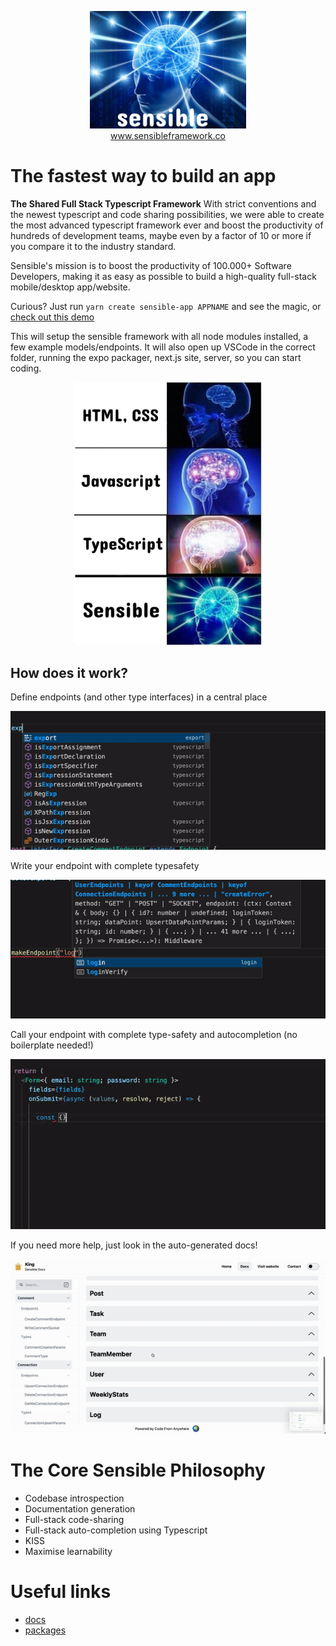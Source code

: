 <p align="center">
<a href="https://www.sensibleframework.co" target="_blank">
<img src="./assets/icon2.png" width="250" /><br />
www.sensibleframework.co
</a></p>

# The fastest way to build an app

**The Shared Full Stack Typescript Framework** With strict conventions and the newest typescript and code sharing possibilities, we were able to create the most advanced typescript framework ever and boost the productivity of hundreds of development teams, maybe even by a factor of 10 or more if you compare it to the industry standard.

Sensible's mission is to boost the productivity of 100.000+ Software Developers, making it as easy as possible to build a high-quality full-stack mobile/desktop app/website.

Curious? Just run `yarn create sensible-app APPNAME` and see the magic, or [check out this demo](https://www.youtube.com/watch?v=tL1tcWEgQNo)

This will setup the sensible framework with all node modules installed, a few example models/endpoints. It will also open up VSCode in the correct folder, running the expo packager, next.js site, server, so you can start coding.

<p align="center">
  <img src="./assets/sensible-meme2.png" width="300" />
</p>

## How does it work?

Define endpoints (and other type interfaces) in a central place

![define](./assets/define-gif2.gif)

Write your endpoint with complete typesafety

![makeEndpoint](./assets/makeEndpoint-gif2.gif)

Call your endpoint with complete type-safety and autocompletion (no boilerplate needed!)

![api](./assets/api-gif2.gif)

If you need more help, just look in the auto-generated docs!

![docs](./assets/docs-gif2.gif)

# The Core Sensible Philosophy

- Codebase introspection
- Documentation generation
- Full-stack code-sharing
- Full-stack auto-completion using Typescript
- KISS
- Maximise learnability

# Useful links

- [docs](/docs)
- [packages](/packages)
